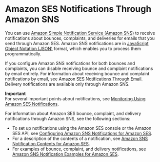 # Amazon SES Notifications Through Amazon SNS<a name="notifications-via-sns"></a>

You can use [Amazon Simple Notification Service \(Amazon SNS\)](https://aws.amazon.com/sns) to receive notifications about bounces, complaints, and deliveries for emails that you send through Amazon SES\. Amazon SNS notifications are in [JavaScript Object Notation \(JSON\)](http://www.json.org) format, which enables you to process them programmatically\.

If you configure Amazon SNS notifications for both bounces and complaints, you can disable receiving bounce and complaint notifications by email entirely\. For information about receiving bounce and complaint notifications by email, see [Amazon SES Notifications Through Email](notifications-via-email.md)\. Delivery notifications are available only through Amazon SNS\. 

**Important**  
For several important points about notifications, see [Monitoring Using Amazon SES Notifications](monitor-sending-using-notifications.md)\.

For information about Amazon SES bounce, complaint, and delivery notifications through Amazon SNS, see the following sections:
+ To set up notifications using the Amazon SES console or the Amazon SES API, see [Configuring Amazon SNS Notifications for Amazon SES](configure-sns-notifications.md)\.
+ For a description of the contents of a notification, see [Amazon SNS Notification Contents for Amazon SES](notification-contents.md)\.
+ For examples of bounce, complaint, and delivery notifications, see [Amazon SNS Notification Examples for Amazon SES](notification-examples.md)\.